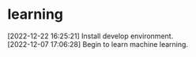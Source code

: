 # learning
[2022-12-22 16:25:21] Install develop environment.   
[2022-12-07 17:06:28] Begin to learn machine learning.
